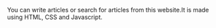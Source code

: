 You can write articles or search for articles from this website.It is made using HTML, CSS and Javascript.